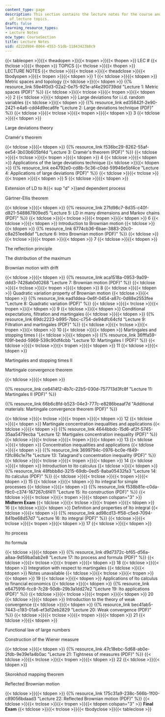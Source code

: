 ```yaml
---
content_type: page
description: This section contains the lecture notes for the course and the schedule
  of lecture topics.
draft: false
learning_resource_types:
- Lecture Notes
ocw_type: CourseSection
title: Lecture Notes
uid: d222d904-8064-4553-51db-11843423b8c9
---
```

{{< tableopen >}}{{< theadopen >}}{{< tropen >}}{{< thopen >}}
LEC #
{{< thclose >}}{{< thopen >}}
TOPICS
{{< thclose >}}{{< thopen >}}
LECTURE NOTES
{{< thclose >}}{{< trclose >}}{{< theadclose >}}{{< tbodyopen >}}{{< tropen >}}{{< tdopen >}}
1
{{< tdclose >}}{{< tdopen >}}
Metric spaces and topology
{{< tdclose >}}{{< tdopen >}}
{{% resource_link 59e4f0d3-02a2-0e75-921e-af4e290739dd "Lecture 1: Metric spaces (PDF)" %}}
{{< tdclose >}}{{< trclose >}}{{< tropen >}}{{< tdopen >}}
2
{{< tdclose >}}{{< tdopen >}}
Large deviations for i.i.d. random variables
{{< tdclose >}}{{< tdopen >}}
{{% resource_link ed35842f-2e90-2421-e4a6-cdd4d9eca6fe "Lecture 2: Large deviations technique (PDF)" %}}
{{< tdclose >}}{{< trclose >}}{{< tropen >}}{{< tdopen >}}
3
{{< tdclose >}}{{< tdopen >}}

Large deviations theory

Cramér's theorem

{{< tdclose >}}{{< tdopen >}}
{{% resource_link f536bc29-8262-55af-ee54-3b03b605bf4d "Lecture 3: Cramér's theorem (PDF)" %}}
{{< tdclose >}}{{< trclose >}}{{< tropen >}}{{< tdopen >}}
4
{{< tdclose >}}{{< tdopen >}}
Applications of the large deviations technique
{{< tdclose >}}{{< tdopen >}}
{{% resource_link ee4792e0-cd8b-5c36-c0dd-59946e5bf4ce "Lecture 4: Applications of large deviations (PDF)" %}}
{{< tdclose >}}{{< trclose >}}{{< tropen >}}{{< tdopen >}}
5
{{< tdclose >}}{{< tdopen >}}

Extension of LD to ℝ{{< sup "d" >}}and dependent process

Gärtner-Ellis theorem

{{< tdclose >}}{{< tdopen >}}
{{% resource_link 27fd98c7-8d35-c40f-d821-548867809ed5 "Lecture 5: LD in many dimensions and Markov chains (PDF)" %}}
{{< tdclose >}}{{< trclose >}}{{< tropen >}}{{< tdopen >}}
6
{{< tdclose >}}{{< tdopen >}}
Introduction to Brownian motion
{{< tdclose >}}{{< tdopen >}}
{{% resource_link 6774cb36-6bae-3883-20c0-c8a251ee8daf "Lecture 6: Intro Brownian motion (PDF)" %}}
{{< tdclose >}}{{< trclose >}}{{< tropen >}}{{< tdopen >}}
7
{{< tdclose >}}{{< tdopen >}}

The reflection principle

The distribution of the maximum

Brownian motion with drift

{{< tdclose >}}{{< tdopen >}}
{{% resource_link aca1518a-0953-9a09-ddd3-7428ab0d0268 "Lecture 7: Brownian motion (PDF)" %}}
{{< tdclose >}}{{< trclose >}}{{< tropen >}}{{< tdopen >}}
8
{{< tdclose >}}{{< tdopen >}}
Quadratic variation property of Brownian motion
{{< tdclose >}}{{< tdopen >}}
{{% resource_link ead1ddea-0e6f-0454-a87c-0d88e2553fee "Lecture 8: Quadratic variation (PDF)" %}}
{{< tdclose >}}{{< trclose >}}{{< tropen >}}{{< tdopen >}}
9
{{< tdclose >}}{{< tdopen >}}
Conditional expectations, filtration and martingales
{{< tdclose >}}{{< tdopen >}}
{{% resource_link 69dc2223-b995-7bbc-c754-de94dfc64cfd "Lecture 9: Filtration and martingales (PDF)" %}}
{{< tdclose >}}{{< trclose >}}{{< tropen >}}{{< tdopen >}}
10
{{< tdclose >}}{{< tdopen >}}
Martingales and stopping times I
{{< tdclose >}}{{< tdopen >}}
{{% resource_link 36fffa59-f09f-bedd-5969-539c90df4cbb "Lecture 10: Martingales I (PDF)" %}}
{{< tdclose >}}{{< trclose >}}{{< tropen >}}{{< tdopen >}}
11
{{< tdclose >}}{{< tdopen >}}

Martingales and stopping times II

Martingale convergence theorem

{{< tdclose >}}{{< tdopen >}}

{{% resource_link ce6414f2-4b7c-22b5-030d-757713d3fc8f "Lecture 11: Martingales II (PDF)" %}}

{{% resource_link 66b6c8fd-b523-04e3-777c-e8286beaaf7d "Additional materials: Martingale convergence theorem (PDF)" %}}

{{< tdclose >}}{{< trclose >}}{{< tropen >}}{{< tdopen >}}
12
{{< tdclose >}}{{< tdopen >}}
Martingale concentration inequalities and applications
{{< tdclose >}}{{< tdopen >}}
{{% resource_link 4644bbdc-15d6-af2f-5745-35aa5479ecba "Lecture 12: Martigales concentration inequality (PDF)" %}}
{{< tdclose >}}{{< trclose >}}{{< tropen >}}{{< tdopen >}}
13
{{< tdclose >}}{{< tdopen >}}
Concentration inequalities and applications
{{< tdclose >}}{{< tdopen >}}
{{% resource_link 3699794c-0976-bc0e-f849-f3fc86c1e7fe "Lecture 13: Talagrand's concentration inequality (PDF)" %}}
{{< tdclose >}}{{< trclose >}}{{< tropen >}}{{< tdopen >}}
14
{{< tdclose >}}{{< tdopen >}}
Introduction to Ito calculus
{{< tdclose >}}{{< tdopen >}}
{{% resource_link 48fbbb8d-3215-69db-0ed5-8aba05432fa3 "Lecture 14: Ito calculus (PDF)" %}}
{{< tdclose >}}{{< trclose >}}{{< tropen >}}{{< tdopen >}}
15
{{< tdclose >}}{{< tdopen >}}
Ito integral for simple processes
{{< tdclose >}}{{< tdopen >}}
{{% resource_link f538b81e-c0da-f9c0-c374-167267c6f411 "Lecture 15: Ito construction (PDF)" %}}
{{< tdclose >}}{{< trclose >}}{{< tropen >}}{{< tdopen colspan="3" >}}
**Midterm Exam**
{{< tdclose >}}{{< trclose >}}{{< tropen >}}{{< tdopen >}}
16
{{< tdclose >}}{{< tdopen >}}
Definition and properties of Ito integral
{{< tdclose >}}{{< tdopen >}}
{{% resource_link ad98cd13-ff58-c5ed-7094-841be68d57d7 "Lecture 16: Ito integral (PDF)" %}}
{{< tdclose >}}{{< trclose >}}{{< tropen >}}{{< tdopen >}}
17
{{< tdclose >}}{{< tdopen >}}

Ito process

Ito formula

{{< tdclose >}}{{< tdopen >}}
{{% resource_link d9d7372c-bf65-d56a-a8aa-9d59ba0ab2e8 "Lecture 17: Ito process and formula (PDF)" %}}
{{< tdclose >}}{{< trclose >}}{{< tropen >}}{{< tdopen >}}
18
{{< tdclose >}}{{< tdopen >}}
Integration with respect to martingales
{{< tdclose >}}{{< tdopen >}}
Notes unavailable
{{< tdclose >}}{{< trclose >}}{{< tropen >}}{{< tdopen >}}
19
{{< tdclose >}}{{< tdopen >}}
Applications of Ito calculus to financial economics
{{< tdclose >}}{{< tdopen >}}
{{% resource_link e6475916-fcc8-7c28-50db-29b3a1dd27e2 "Lecture 19: Ito applications (PDF)" %}}
{{< tdclose >}}{{< trclose >}}{{< tropen >}}{{< tdopen >}}
20
{{< tdclose >}}{{< tdopen >}}
Introduction to the theory of weak convergence
{{< tdclose >}}{{< tdopen >}}
{{% resource_link bec41ab5-7443-c193-01a6-ef3d12eb2829 "Lecture 20: Weak convergence (PDF)" %}}
{{< tdclose >}}{{< trclose >}}{{< tropen >}}{{< tdopen >}}
21
{{< tdclose >}}{{< tdopen >}}

Functional law of large numbers

Construction of the Wiener measure

{{< tdclose >}}{{< tdopen >}}
{{% resource_link 47c18ebc-5d68-ab0e-2fdb-9e39e1a4b0ac "Lecture 21: Tightness of measures (PDF)" %}}
{{< tdclose >}}{{< trclose >}}{{< tropen >}}{{< tdopen >}}
22
{{< tdclose >}}{{< tdopen >}}

Skorokhod mapping theorem

Reflected Brownian motion

{{< tdclose >}}{{< tdopen >}}
{{% resource_link 175c31a9-238c-566b-1f00-c89056bdaad3 "Lecture 22: Reflected Brownian motion (PDF)" %}}
{{< tdclose >}}{{< trclose >}}{{< tropen >}}{{< tdopen colspan="3" >}}
**Final Exam**
{{< tdclose >}}{{< trclose >}}{{< tbodyclose >}}{{< tableclose >}}
